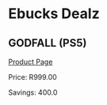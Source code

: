 
# Ebucks Dealz
## GODFALL (PS5)
[Product Page](https://www.ebucks.com/web/shop/productSelected.do?prodId=1109394102&catId=724351586)

Price: R999.00

Savings: 400.0


	
